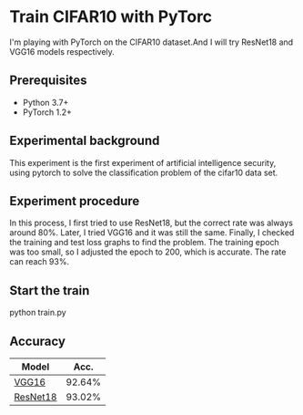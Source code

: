 # Train CIFAR10 with PyTorc
I'm playing with PyTorch on the CIFAR10 dataset.And I will try ResNet18 and VGG16 models respectively.

## Prerequisites
- Python 3.7+
- PyTorch 1.2+

## Experimental background
This experiment is the first experiment of artificial intelligence security, using pytorch to solve the classification problem of the cifar10 data set.

## Experiment procedure
In this process, I first tried to use ResNet18, but the correct rate was always around 80%. Later, I tried VGG16 and it was still the same. Finally, I checked the training and test loss graphs to find the problem. The training epoch was too small, so I adjusted the epoch to 200, which is accurate. The rate can reach 93%.

## Start the train 
python train.py 

## Accuracy
| Model             | Acc.        |
| ----------------- | ----------- |
| [VGG16](https://arxiv.org/abs/1409.1556)              | 92.64%      |
| [ResNet18](https://arxiv.org/abs/1512.03385)          | 93.02%      |
